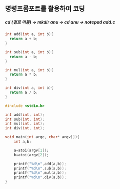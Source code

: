 ## 명령프롬포트를 활용하여 코딩
##### cd \(경로 이동) -> mkdir anu -> cd anu -> notepad add.c
```c
int add(int a, int b){
  return a + b;
}
```
```c
int sub(int a, int b){
  return a - b;
}
```
```c
int mul(int a, int b){
  return a * b;
}
```
```c
int div(int a, int b){
  return a / b;
}
```
```c
#include <stdio.h>

int add(int, int);
int sub(int, int);
int mul(int, int);
int div(int, int);

void main(int argc, char* argv[]){
	int a,b;

	a=atoi(argv[1]);
	b=atoi(argv[2]);

	printf("%d\n",add(a,b));
	printf("%d\n",sub(a,b));
	printf("%d\n",mul(a,b));
	printf("%d\n",div(a,b));
}
```
